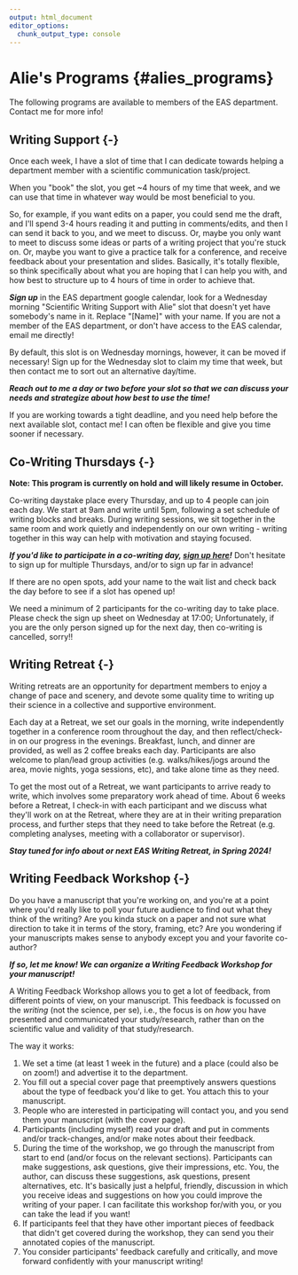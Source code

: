 ```yaml
---
output: html_document
editor_options:
  chunk_output_type: console
---
```


# Alie's Programs {#alies_programs}



The following programs are available to members of the EAS department. Contact me for more info!

## Writing Support {-}

Once each week, I have a slot of time that I can dedicate towards helping a department member with a scientific communication task/project. 

When you "book" the slot, you get ~4 hours of my time that week, and we can use that time in whatever way would be most beneficial to you. 

So, for example, if you want edits on a paper, you could send me the draft, and I'll spend 3-4 hours reading it and putting in comments/edits, and then I can send it back to you, and we meet to discuss. Or, maybe you only want to meet to discuss some ideas or parts of a writing project that you're stuck on. Or, maybe you want to give a practice talk for a conference, and receive feedback about your presentation and slides. Basically, it's totally flexible, so think specifically about what you are hoping that I can help you with, and how best to structure up to 4 hours of time in order to achieve that. 

***Sign up*** in the EAS department google calendar, look for a Wednesday morning "Scientific Writing Support with Alie" slot that doesn't yet have somebody's name in it. Replace "[Name]" with your name. If you are not a member of the EAS department, or don't have access to the EAS calendar, email me directly!

By default, this slot is on Wednesday mornings, however, it can be moved if necessary! Sign up for the Wednesday slot to claim my time that week, but then contact me to sort out an alternative day/time.

***Reach out to me a day or two before your slot so that we can discuss your needs and strategize about how best to use the time!***

If you are working towards a tight deadline, and you need help before the next available slot, contact me! I can often be flexible and give you time sooner if necessary.  
  

## Co-Writing Thursdays {-}

**Note: This program is currently on hold and will likely resume in October.**

Co-writing daystake place every Thursday, and up to 4 people can join each day. We start at 9am and write until 5pm, following a set schedule of writing blocks and breaks. During writing sessions, we sit together in the same room and work quietly and independently on our own writing - writing together in this way can help with motivation and staying focused.

***If you'd like to participate in a co-writing day, [sign up here](https://docs.google.com/spreadsheets/d/1xdXCNQEE3PODH2Q4aI1c7A3heXJXacsQPLYiY-1O2Ps/edit?usp=sharing)!*** Don't hesitate to sign up for multiple Thursdays, and/or to sign up far in advance!

If there are no open spots, add your name to the wait list and check back the day before to see if a slot has opened up! 

We need a minimum of 2 participants for the co-writing day to take place. Please check the sign up sheet on Wednesday at 17:00; Unfortunately, if you are the only person signed up for the next day, then co-writing is cancelled, sorry!!


## Writing Retreat {-}

Writing retreats are an opportunity for department members to enjoy a change of pace and scenery, and devote some quality time to writing up their science in a collective and supportive environment.

Each day at a Retreat, we set our goals in the morning, write independently together in a conference room throughout the day, and then reflect/check-in on our progress in the evenings. Breakfast, lunch, and dinner are provided, as well as 2 coffee breaks each day. Participants are also welcome to plan/lead group activities (e.g. walks/hikes/jogs around the area, movie nights, yoga sessions, etc), and take alone time as they need.

To get the most out of a Retreat, we want participants to arrive ready to write, which involves some preparatory work ahead of time. About 6 weeks before a Retreat, I check-in with each participant and we discuss what they'll work on at the Retreat, where they are at in their writing preparation process, and further steps that they need to take before the Retreat (e.g. completing analyses, meeting with a collaborator or supervisor).

***Stay tuned for info about or next EAS Writing Retreat, in Spring 2024!***


## Writing Feedback Workshop {-}

Do you have a manuscript that you're working on, and you're at a point where you'd really like to poll your future audience to find out what they think of the writing? Are you kinda stuck on a paper and not sure what direction to take it in terms of the story, framing, etc? Are you wondering if your manuscripts makes sense to anybody except you and your favorite co-author? 

***If so, let me know! We can organize a Writing Feedback Workshop for your manuscript!***

A Writing Feedback Workshop allows you to get a lot of feedback, from different points of view, on your manuscript. This feedback is focussed on the *writing* (not the science, per se), i.e., the focus is on *how* you have presented and communicated your study/research, rather than on the scientific value and validity of that study/research. 

The way it works:

1. We set a time (at least 1 week in the future) and a place (could also be on zoom!) and advertise it to the department.
2. You fill out a special cover page that preemptively answers questions about the type of feedback you'd like to get. You attach this to your manuscript.
3. People who are interested in participating will contact you, and you send them your manuscript (with the cover page).
4. Participants (including myself) read your draft and put in comments and/or track-changes, and/or make notes about their feedback. 
5. During the time of the workshop, we go through the manuscript from start to end (and/or focus on the relevant sections). Participants can make suggestions, ask questions, give their impressions, etc. You, the author, can discuss these suggestions, ask questions, present alternatives, etc. It's basically just a helpful, friendly, discussion in which you receive ideas and suggestions on how you could improve the writing of your paper. I can facilitate this workshop for/with you, or you can take the lead if you want!
6. If participants feel that they have other important pieces of feedback that didn't get covered during the workshop, they can send you their annotated copies of the manuscript.
7. You consider participants' feedback carefully and critically, and move forward confidently with your manuscript writing!


